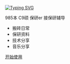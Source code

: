 <!-- _coverpage.md -->

<!-- # 包哲铭的笔记  -->

<!-- <img src="https://cdn.jsdelivr.net/gh/sun0225SUN/sun0225SUN/assets/images/icon.png" /></div> -->
<a href="https://blog.sunguoqi.com/">
    <img src="https://readme-typing-svg.demolab.com?font=Fira+Code&pause=1000&width=460&lines=console.log(%22Hello%2C%20World%22)&center=true&size=27" alt="Typing SVG" />
</a>


985本 C9硕 保研er 接保研辅导
- 搬砖日常
- 保研资料
- 技术分享
- 音乐分享


[开始使用](/README.md)
